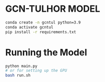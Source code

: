 # GCN-TULHOR MODEL

```bash
conda create -n gcntul python=3.9
conda activate gcntul
pip install -r requirements.txt
```

# Running the Model

```bash
python main.py 
# or for setting up the GPU
bash run.sh
```
